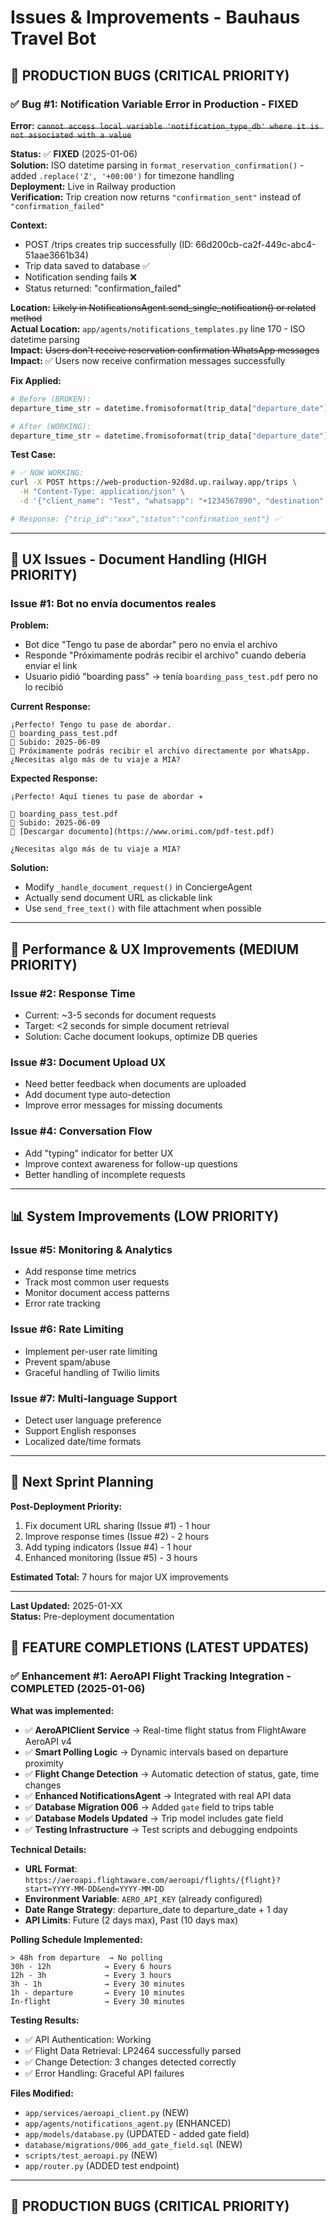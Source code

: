 # Issues & Improvements - Bauhaus Travel Bot

## 🚨 **PRODUCTION BUGS** (CRITICAL PRIORITY)

### ✅ Bug #1: Notification Variable Error in Production - FIXED
**Error:** ~~`cannot access local variable 'notification_type_db' where it is not associated with a value`~~

**Status:** ✅ **FIXED** (2025-01-06)  
**Solution:** ISO datetime parsing in `format_reservation_confirmation()` - added `.replace('Z', '+00:00')` for timezone handling  
**Deployment:** Live in Railway production  
**Verification:** Trip creation now returns `"confirmation_sent"` instead of `"confirmation_failed"`

**Context:**
- POST /trips creates trip successfully (ID: 66d200cb-ca2f-449c-abc4-51aae3661b34)
- Trip data saved to database ✅
- Notification sending fails ❌
- Status returned: "confirmation_failed"

**Location:** ~~Likely in NotificationsAgent.send_single_notification() or related method~~  
**Actual Location:** `app/agents/notifications_templates.py` line 170 - ISO datetime parsing  
**Impact:** ~~Users don't receive reservation confirmation WhatsApp messages~~  
**Impact:** ✅ Users now receive confirmation messages successfully  

**Fix Applied:**
```python
# Before (BROKEN):
departure_time_str = datetime.fromisoformat(trip_data["departure_date"])

# After (WORKING):
departure_time_str = datetime.fromisoformat(trip_data["departure_date"].replace('Z', '+00:00'))
```

**Test Case:**
```bash
# ✅ NOW WORKING:
curl -X POST https://web-production-92d8d.up.railway.app/trips \
  -H "Content-Type: application/json" \
  -d '{"client_name": "Test", "whatsapp": "+1234567890", "destination": "Miami", "departure_date": "2025-06-15", "return_date": "2025-06-20", "client_description": "test", "flight_number": "AA1234", "origin_iata": "LAX", "destination_iata": "MIA"}'

# Response: {"trip_id":"xxx","status":"confirmation_sent"} ✅
```

---

## 🐛 **UX Issues - Document Handling** (HIGH PRIORITY)

### Issue #1: Bot no envía documentos reales
**Problem:** 
- Bot dice "Tengo tu pase de abordar" pero no envía el archivo
- Responde "Próximamente podrás recibir el archivo" cuando debería enviar el link
- Usuario pidió "boarding pass" → tenía `boarding_pass_test.pdf` pero no lo recibió

**Current Response:**
```
¡Perfecto! Tengo tu pase de abordar.
📄 boarding_pass_test.pdf
📅 Subido: 2025-06-09
🔄 Próximamente podrás recibir el archivo directamente por WhatsApp.
¿Necesitas algo más de tu viaje a MIA?
```

**Expected Response:**
```
¡Perfecto! Aquí tienes tu pase de abordar ✈️

📄 boarding_pass_test.pdf
📅 Subido: 2025-06-09
🔗 [Descargar documento](https://www.orimi.com/pdf-test.pdf)

¿Necesitas algo más de tu viaje a MIA?
```

**Solution:**
- Modify `_handle_document_request()` in ConciergeAgent
- Actually send document URL as clickable link
- Use `send_free_text()` with file attachment when possible

---

## 🔧 **Performance & UX Improvements** (MEDIUM PRIORITY)

### Issue #2: Response Time
- Current: ~3-5 seconds for document requests
- Target: <2 seconds for simple document retrieval
- Solution: Cache document lookups, optimize DB queries

### Issue #3: Document Upload UX
- Need better feedback when documents are uploaded
- Add document type auto-detection
- Improve error messages for missing documents

### Issue #4: Conversation Flow
- Add "typing" indicator for better UX
- Improve context awareness for follow-up questions
- Better handling of incomplete requests

---

## 📊 **System Improvements** (LOW PRIORITY)

### Issue #5: Monitoring & Analytics
- Add response time metrics
- Track most common user requests
- Monitor document access patterns
- Error rate tracking

### Issue #6: Rate Limiting
- Implement per-user rate limiting
- Prevent spam/abuse
- Graceful handling of Twilio limits

### Issue #7: Multi-language Support
- Detect user language preference
- Support English responses
- Localized date/time formats

---

## 🎯 **Next Sprint Planning**

**Post-Deployment Priority:**
1. Fix document URL sharing (Issue #1) - 1 hour
2. Improve response times (Issue #2) - 2 hours  
3. Add typing indicators (Issue #4) - 1 hour
4. Enhanced monitoring (Issue #5) - 3 hours

**Estimated Total:** 7 hours for major UX improvements

---

**Last Updated:** 2025-01-XX  
**Status:** Pre-deployment documentation 

## 🛫 **FEATURE COMPLETIONS** (LATEST UPDATES)

### ✅ Enhancement #1: AeroAPI Flight Tracking Integration - COMPLETED (2025-01-06)

**What was implemented:**
- ✅ **AeroAPIClient Service** → Real-time flight status from FlightAware AeroAPI v4
- ✅ **Smart Polling Logic** → Dynamic intervals based on departure proximity
- ✅ **Flight Change Detection** → Automatic detection of status, gate, time changes
- ✅ **Enhanced NotificationsAgent** → Integrated with real API data
- ✅ **Database Migration 006** → Added `gate` field to trips table
- ✅ **Database Models Updated** → Trip model includes gate field
- ✅ **Testing Infrastructure** → Test scripts and debugging endpoints

**Technical Details:**
- **URL Format**: `https://aeroapi.flightaware.com/aeroapi/flights/{flight}?start=YYYY-MM-DD&end=YYYY-MM-DD`
- **Environment Variable**: `AERO_API_KEY` (already configured)
- **Date Range Strategy**: departure_date to departure_date + 1 day
- **API Limits**: Future (2 days max), Past (10 days max)

**Polling Schedule Implemented:**
```
> 48h from departure  → No polling
30h - 12h            → Every 6 hours  
12h - 3h             → Every 3 hours
3h - 1h              → Every 30 minutes
1h - departure       → Every 10 minutes
In-flight            → Every 30 minutes
```

**Testing Results:**
- ✅ API Authentication: Working
- ✅ Flight Data Retrieval: LP2464 successfully parsed
- ✅ Change Detection: 3 changes detected correctly
- ✅ Error Handling: Graceful API failures

**Files Modified:**
- `app/services/aeroapi_client.py` (NEW)
- `app/agents/notifications_agent.py` (ENHANCED)
- `app/models/database.py` (UPDATED - added gate field)
- `database/migrations/006_add_gate_field.sql` (NEW)
- `scripts/test_aeroapi.py` (NEW)
- `app/router.py` (ADDED test endpoint)

---

## 🚨 **PRODUCTION BUGS** (CRITICAL PRIORITY) 